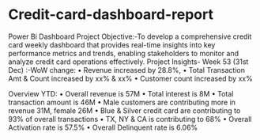 # Credit-card-dashboard-report
Power Bi Dashboard
Project Objective:-To develop a comprehensive credit card weekly dashboard that provides real-time insights into key performance metrics and trends, enabling stakeholders to monitor and analyze credit card operations effectively.
Project Insights- Week 53 (31st Dec) :-WoW change:
•
Revenue increased by 28.8%,
•
Total Transaction Amt & Count increased by xx% & xx%
•
Customer count increased by xx%

Overview YTD:
•
Overall revenue is 57M
•
Total interest is 8M
•
Total transaction amount is 46M
•
Male customers are contributing more in revenue 31M, female 26M
•
Blue & Silver credit card are contributing to 93% of overall transactions
•
TX, NY & CA is contributing to 68%
•
Overall Activation rate is 57.5%
•
Overall Delinquent rate is 6.06%
